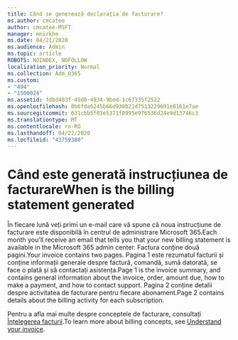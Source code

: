 ```yaml
---
title: Când se generează declarația de facturare?
ms.author: cmcatee
author: cmcatee-MSFT
manager: mnirkhe
ms.date: 04/21/2020
ms.audience: Admin
ms.topic: article
ROBOTS: NOINDEX, NOFOLLOW
localization_priority: Normal
ms.collection: Adm_O365
ms.custom:
- "494"
- "1500024"
ms.assetid: fdbd403f-49d0-4934-9bed-1c67335f2522
ms.openlocfilehash: 0b6fda6245b66d938b21d7513229691e8161e7ae
ms.sourcegitcommit: 631cbb5f03e5371f0995e976536d24e9d13746c3
ms.translationtype: MT
ms.contentlocale: ro-RO
ms.lasthandoff: 04/22/2020
ms.locfileid: "43759380"
---
```

# <a name="when-is-the-billing-statement-generated"></a><span data-ttu-id="4092e-102">Când este generată instrucțiunea de facturare</span><span class="sxs-lookup"><span data-stu-id="4092e-102">When is the billing statement generated</span></span>

<span data-ttu-id="4092e-103">În fiecare lună veți primi un e-mail care vă spune că noua instrucțiune de facturare este disponibilă în centrul de administrare Microsoft 365.</span><span class="sxs-lookup"><span data-stu-id="4092e-103">Each month you'll receive an email that tells you that your new billing statement is available in the Microsoft 365 admin center.</span></span> <span data-ttu-id="4092e-104">Factura conține două pagini.</span><span class="sxs-lookup"><span data-stu-id="4092e-104">Your invoice contains two pages.</span></span> <span data-ttu-id="4092e-105">Pagina 1 este rezumatul facturii și conține informații generale despre factură, comandă, sumă datorată, se face o plată și să contactați asistența.</span><span class="sxs-lookup"><span data-stu-id="4092e-105">Page 1 is the invoice summary, and contains general information about the invoice, order, amount due, how to make a payment, and how to contact support.</span></span> <span data-ttu-id="4092e-106">Pagina 2 conține detalii despre activitatea de facturare pentru fiecare abonament.</span><span class="sxs-lookup"><span data-stu-id="4092e-106">Page 2 contains details about the billing activity for each subscription.</span></span>
  
<span data-ttu-id="4092e-107">Pentru a afla mai multe despre conceptele de facturare, consultați [Înțelegerea facturii](https://docs.microsoft.com/office365/admin/subscriptions-and-billing/understand-your-invoice).</span><span class="sxs-lookup"><span data-stu-id="4092e-107">To learn more about billing concepts, see [Understand your invoice](https://docs.microsoft.com/office365/admin/subscriptions-and-billing/understand-your-invoice).</span></span>